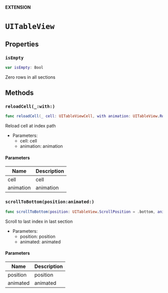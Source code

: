 **EXTENSION**

# `UITableView`

## Properties
### `isEmpty`

```swift
var isEmpty: Bool
```

Zero rows in all sections

## Methods
### `reloadCell(_:with:)`

```swift
func reloadCell(_ cell: UITableViewCell, with animation: UITableView.RowAnimation)
```

Reload cell  at index path
- Parameters:
  - cell: cell
  - animation: animation

#### Parameters

| Name | Description |
| ---- | ----------- |
| cell | cell |
| animation | animation |

### `scrollToBottom(position:animated:)`

```swift
func scrollToBottom(position: UITableView.ScrollPosition = .bottom, animated: Bool = true)
```

Scroll to last index in last section
- Parameters:
  - position: position
  - animated: animated

#### Parameters

| Name | Description |
| ---- | ----------- |
| position | position |
| animated | animated |
